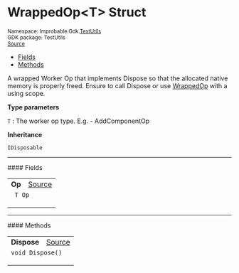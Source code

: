 
# WrappedOp&lt;T&gt; Struct
<sup>
Namespace: Improbable.Gdk.<a href="{{urlRoot}}/api/test-utils-index">TestUtils</a><br/>
GDK package: TestUtils<br/>
<a href="https://www.github.com/spatialos/gdk-for-unity/blob/0.2.1/workers/unity/Packages/com.improbable.gdk.testutils/WorkerOpFactory.cs/#L156">Source</a>
<style>
a code {
                    padding: 0em 0.25em!important;
}
code {
                    background-color: #ffffff!important;
}
</style>
</sup>
<nav id="pageToc" class="page-toc"><ul><li><a href="#fields">Fields</a>
<li><a href="#methods">Methods</a>
</ul></nav>

</p>



<p>A wrapped Worker Op that implements Dispose so that the allocated native memory is properly freed. Ensure to call Dispose or use <a href="{{urlRoot}}/api/test-utils/wrapped-op">WrappedOp</a> with a using scope. </p>


</p>

<b>Type parameters</b>

<code>T</code> : The worker op type. E.g. - AddComponentOp


</p>

<b>Inheritance</b>

<code>IDisposable</code>






</p>
<hr style="width:100%; border-top-color:#d8d8d8" />
#### Fields


</p>




<table width="100%">
    <tr>
        <td style="border-right:none"><b>Op</b></td>
        <td style="border-left:none; text-align:right"><a href="https://www.github.com/spatialos/gdk-for-unity/blob/0.2.1/workers/unity/Packages/com.improbable.gdk.testutils/WorkerOpFactory.cs/#L158">Source</a></td>
    </tr>
    <tr>
        <td colspan="2">
<code> T Op</code></p>


</td>
    </tr>
</table>








</p>
<hr style="width:100%; border-top-color:#d8d8d8" />
#### Methods


</p>




<table width="100%">
    <tr>
        <td style="border-right:none"><b>Dispose</b></td>
        <td style="border-left:none; text-align:right"><a href="https://www.github.com/spatialos/gdk-for-unity/blob/0.2.1/workers/unity/Packages/com.improbable.gdk.testutils/WorkerOpFactory.cs/#L165">Source</a></td>
    </tr>
    <tr>
        <td colspan="2">
<code>void Dispose()</code></p>






</td>
    </tr>
</table>





